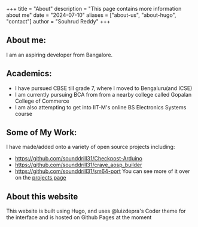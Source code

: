 +++
title = "About"
description = "This page contains more information about me"
date = "2024-07-10"
aliases = ["about-us", "about-hugo", "contact"]
author = "Souhrud Reddy"
+++


## About me:
I am an aspiring developer from Bangalore.

## Academics:
- I have pursued CBSE till grade 7, where I moved to Bengaluru(and ICSE)
- I am currently pursuing BCA from from a nearby college called Gopalan College of Commerce
- I am also attempting to get into IIT-M's online BS Electronics Systems course

## Some of My Work:
I have made/added onto a variety of open source projects including:

* https://github.com/sounddrill31/Checkpost-Arduino
* https://github.com/sounddrill31/crave_aosp_builder
* https://github.com/sounddrill31/sm64-port
You can see more of it over on the [projects page](https://sounddrill31.github.io/projects/)

## About this website
This website is built using Hugo, and uses @luizdepra's Coder theme for the interface and is hosted on Github Pages at the moment
